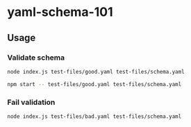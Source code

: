 yaml-schema-101
==

## Usage 

### Validate schema

```sh
node index.js test-files/good.yaml test-files/schema.yaml
```

```sh
npm start -- test-files/good.yaml test-files/schema.yaml
```

### Fail validation 

```sh
node index.js test-files/bad.yaml test-files/schema.yaml
```

